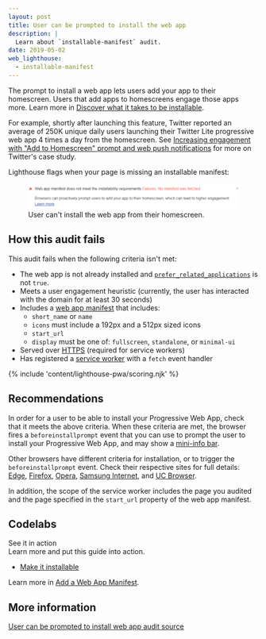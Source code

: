 ```yaml
---
layout: post
title: User can be prompted to install the web app
description: |
  Learn about `installable-manifest` audit.
date: 2019-05-02
web_lighthouse:
  - installable-manifest
---
```


The prompt to install a web app lets users add your app to their homescreen.
Users that add apps to homescreens engage those apps more.
Learn more in [Discover what it takes to be installable](/discover-installable/).

For example, shortly after launching this feature,
Twitter reported an average of 250K unique daily users
launching their Twitter Lite progressive web app 4 times a day from the homescreen.
See
[Increasing engagement with
"Add to Homescreen" prompt and web push notifications](https://developers.google.com/web/showcase/2017/twitter#increasing_engagement_with_add_to_homescreen_prompt_and_web_push_notifications) for more on
Twitter's case study.

Lighthouse flags when your page is missing an installable manifest:

<figure class="w-figure">
  <img class="w-screenshot w-screenshot--filled" src="installable-manifest.png" alt="Lighthouse audit showing user can't install the web app from their homescreen">
  <figcaption class="w-figcaption">
    User can't install the web app from their homescreen.
  </figcaption>
</figure>

## How this audit fails

This audit fails when the following criteria isn't met:

- The web app is not already installed and
[`prefer_related_applications`](https://developers.google.com/web/fundamentals/app-install-banners/native)
is not `true`.
- Meets a user engagement heuristic
(currently, the user has interacted with the domain for at least 30 seconds)
- Includes a [web app manifest](/add-manifest/) that includes:
  - `short_name` or `name`
  - `icons` must include a 192px and a 512px sized icons
  - `start_url`
  - `display` must be one of: `fullscreen`, `standalone`, or `minimal-ui`
- Served over [HTTPS](/is-on-https) (required for service workers)
- Has registered a
[service worker](/service-workers-cache-storage) with a `fetch` event handler

{% include 'content/lighthouse-pwa/scoring.njk' %}

## Recommendations

In order for a user to be able to install your Progressive Web App,
check that it meets the above criteria.
When these criteria are met,
the browser fires a `beforeinstallprompt` event that you can use to prompt the user to install your Progressive Web App, and may show a [mini-info bar](https://developers.google.com/web/fundamentals/app-install-banners/#mini-info-bar).

Other browsers have different criteria for installation, or to trigger the `beforeinstallprompt` event. Check their respective sites for full details:
[Edge](https://docs.microsoft.com/en-us/microsoft-edge/progressive-web-apps#requirements),
[Firefox](https://developer.mozilla.org/en-US/docs/Web/Progressive_web_apps/Add_to_home_screen#How_do_you_make_an_app_A2HS-ready),
[Opera](https://dev.opera.com/articles/installable-web-apps/),
[Samsung Internet](https://hub.samsunginter.net/docs/ambient-badging/), and
[UC Browser](https://plus.ucweb.com/docs/pwa/docs-en/zvrh56).

In addition, the scope of the service worker includes the page you audited
and the page specified in the `start_url` property of the web app manifest.

<div class="w-codelabs-callout">
  <div class="w-codelabs-callout__header">
    <h2 class="w-codelabs-callout__lockup">Codelabs</h2>
    <div class="w-codelabs-callout__headline">See it in action</div>
    <div class="w-codelabs-callout__blurb">
      Learn more and put this guide into action.
    </div>
  </div>
  <ul class="w-unstyled-list w-codelabs-callout__list">
    <li class="w-codelabs-callout__listitem">
      <a class="w-codelabs-callout__link" href="/codelab-make-installable">
        Make it installable
      </a>
    </li>
  </ul>
</div>

Learn more in [Add a Web App Manifest](/add-manifest/).

## More information

[User can be prompted to install web app audit source](https://github.com/GoogleChrome/lighthouse/blob/master/lighthouse-core/audits/installable-manifest.js)
